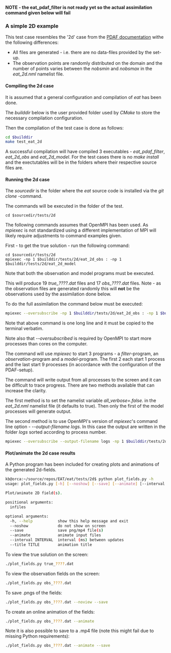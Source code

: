 **NOTE - the eat_pdaf_filter is not ready yet so the actual assimilation command given below will fail**

### A simple 2D example

This test case resembles the '2d' case from the [PDAF documentation](http://pdaf.awi.de/files/pdaf_tutorial_the_model.pdf) withe the following differences:

- All files are generated - i.e. there are no data-files provided by the set-up.
- The observation points are randomly distributed on the domain and the number of points varies between the _nobsmin_ and _nobsmax_ in the _eat_2d.nml_ namelist file.

#### Compiling the 2d case

It is assumed that a general configuration and compilation of _eat_ has been done. 

The _builddir_ below is the user provided folder used by _CMake_ to store the necessary compilation configuration. 

Then the compilation of the test case is done as follows:

```bash
cd $builddir
make test_eat_2d
```

A successful compilation will have compiled 3 executables - _eat_pdaf_filter_, _eat_2d_obs_ and _eat_2d_model_. For the test cases there is no _make install_ and the exectutables will be in the folders where their respective source files are.

#### Running the 2d case

The _sourcedir_ is the folder where the _eat_ source code is installed via the _git clone_ -command.

The commands will be executed in the folder of the test.

```
cd $sourcedir/tests/2d
```

The following commands assumes that OpenMPI has been used. As _mpiexec_ is not standardized using a different implementation of MPI will likely require adjustments to command examples given.

First - to get the true solution - run the following command:

```
cd $sourcedir/tests/2d
mpiexec -np 1 $builddir/tests/2d/eat_2d_obs : -np 1 $builddir/tests/2d/eat_2d_model
```

Note that both the observation and model programs must be executed.

This will produce 19 _true\_????.dat_ files and 17 _obs\_????.dat_ files. Note - as the observation files are generated randomly this will **not** be the observations used by the assimilation done below.

To do the full assimilation the command below must be executed:

```bash
mpiexec --oversubscribe -np 1 $builddir/tests/2d/eat_2d_obs : -np 1 $builddir/src/eat_pdaf_filter : -np 9 $builddir/tests/2d/eat_2d_model
```

Note that above command is one long line and it must be copied to the terminal verbatim.

Note also that _--oversubscribed_ is required by OpenMPI to start more processes than cores on the computer.

The command will use _mpiexec_ to start 3 programs - a _filter_-program, an _observation_-program and a _model_-program. The first 2 each start 1 process and the last start 9 processes (in accordance with the configuration of the PDAF-setup).

The command will write output from all processes to the screen and it can be difficult to trace progress. There are two methods available that can increase the clarity. 

The first method is to set the namelist variable _all\_verbose=.false._ in the _eat\_2d.nml_ namelist file (it defaults to true). Then only the first of the model processes will generate output. 

The second method is to use OpenMPI's version of _mpiexec_'s command line option - _--output-filename logs_. In this case the output are written in the folder _logs_ sorted according to process number.

```bash
mpiexec --oversubscribe --output-filename logs -np 1 $builddir/tests/2d/eat_2d_obs : -np 1 $builddir/src/eat_pdaf_filter : -np 9 $builddir/tests/2d/eat_2d_model
```

#### Plot/animate the 2d case results

A Python program has been included for creating plots and animations of the generated 2d-fields.

```bash
kb@orca:~/source/repos/EAT/eat/tests/2d$ python plot_fields.py -h
usage: plot_fields.py [-h] [--noshow] [--save] [--animate] [--interval INTERVAL] [--title TITLE] [infiles [infiles ...]]

Plot/animate 2D field(s).

positional arguments:
  infiles

optional arguments:
  -h, --help           show this help message and exit
  --noshow             do not show on screen
  --save               save png/mp4 file(s)
  --animate            animate input files
  --interval INTERVAL  interval (ms) between updates
  --title TITLE        animation title

```

To view the true solution on the screen:

```bash
./plot_fields.py true_????.dat
```

To view the observation fields on the screen:

```bash
./plot_fields.py obs_????.dat
```

To save .pngs of the fields:

```bash
./plot_fields.py obs_????.dat --noview --save
```

To create an online animation of the fields:

```bash
./plot_fields.py obs_????.dat --animate
```

Note it is also possible to save to a .mp4 file (note this might fail due to missing Python requirements):
```bash
./plot_fields.py obs_????.dat --animate --save
```

